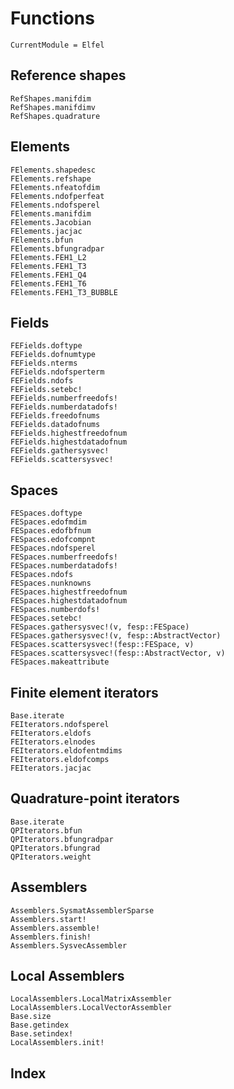# Functions

```@meta
CurrentModule = Elfel
```

## Reference shapes

```@docs
RefShapes.manifdim
RefShapes.manifdimv
RefShapes.quadrature
```


## Elements

```@docs
FElements.shapedesc
FElements.refshape
FElements.nfeatofdim
FElements.ndofperfeat
FElements.ndofsperel
FElements.manifdim
FElements.Jacobian
FElements.jacjac
FElements.bfun
FElements.bfungradpar
FElements.FEH1_L2
FElements.FEH1_T3
FElements.FEH1_Q4
FElements.FEH1_T6
FElements.FEH1_T3_BUBBLE
```

## Fields

```@docs
FEFields.doftype
FEFields.dofnumtype
FEFields.nterms
FEFields.ndofsperterm
FEFields.ndofs
FEFields.setebc!
FEFields.numberfreedofs!
FEFields.numberdatadofs!
FEFields.freedofnums
FEFields.datadofnums
FEFields.highestfreedofnum
FEFields.highestdatadofnum
FEFields.gathersysvec!
FEFields.scattersysvec!
```

## Spaces

```@docs
FESpaces.doftype
FESpaces.edofmdim
FESpaces.edofbfnum
FESpaces.edofcompnt
FESpaces.ndofsperel
FESpaces.numberfreedofs!
FESpaces.numberdatadofs!
FESpaces.ndofs
FESpaces.nunknowns
FESpaces.highestfreedofnum
FESpaces.highestdatadofnum
FESpaces.numberdofs!
FESpaces.setebc!
FESpaces.gathersysvec!(v, fesp::FESpace)
FESpaces.gathersysvec!(v, fesp::AbstractVector) 
FESpaces.scattersysvec!(fesp::FESpace, v)
FESpaces.scattersysvec!(fesp::AbstractVector, v) 
FESpaces.makeattribute
```

## Finite element iterators

```@docs
Base.iterate
FEIterators.ndofsperel
FEIterators.eldofs
FEIterators.elnodes
FEIterators.eldofentmdims
FEIterators.eldofcomps
FEIterators.jacjac
```

## Quadrature-point iterators

```@docs
Base.iterate
QPIterators.bfun
QPIterators.bfungradpar
QPIterators.bfungrad
QPIterators.weight
```

## Assemblers

```@docs
Assemblers.SysmatAssemblerSparse
Assemblers.start!
Assemblers.assemble!
Assemblers.finish!
Assemblers.SysvecAssembler
```

## Local Assemblers

```@docs
LocalAssemblers.LocalMatrixAssembler
LocalAssemblers.LocalVectorAssembler
Base.size
Base.getindex
Base.setindex!
LocalAssemblers.init!
```

## Index

```@index
```

